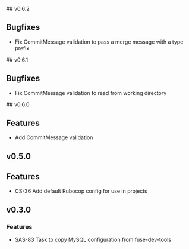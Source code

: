 ## v0.6.2

## Bugfixes

* Fix CommitMessage validation to pass a merge message with a type prefix


## v0.6.1

## Bugfixes

* Fix CommitMessage validation to read from working directory


## v0.6.0

## Features

* Add CommitMessage validation


## v0.5.0

## Features

* CS-36 Add default Rubocop config for use in projects


## v0.3.0

### Features

* SAS-83 Task to copy MySQL configuration from fuse-dev-tools
